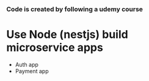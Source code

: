 ### Code is created by following a udemy course
# Use Node (nestjs) build microservice apps

- Auth app
- Payment app
